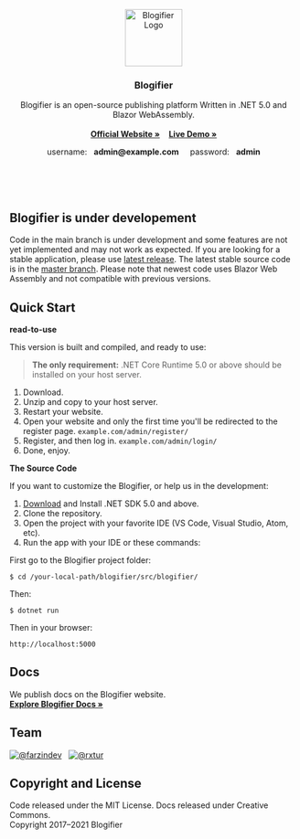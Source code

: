 <br><br>
<p align="center">
  <a href="https://blogifier.net/">
    <img src="https://blogifier.net/files/brand/logo.svg" alt="Blogifier Logo" width="100" height="100">
  </a>
</p>

<h3 align="center">Blogifier</h3>
<p align="center">
    Blogifier is an open-source publishing platform Written in .NET 5.0 and Blazor WebAssembly.<br><br>
    <a href="https://blogifier.net/"><b>Official Website »</b></a>
    &nbsp;&nbsp;
    <a href="https://demo.blogifier.net/"><b>Live Demo »</b></a>
</p>

<p align="center">
    username: &nbsp; <b>admin@example.com</b>
    &nbsp;&nbsp;&nbsp;
    password: &nbsp; <b>admin</b>
</p>

<br><br><br>

## Blogifier is under developement
Code in the main branch is under development and some features are not yet implemented and may not work as expected.
If you are looking for a stable application, please use [latest release](https://github.com/blogifierdotnet/Blogifier/releases).
The latest stable source code is in the [master branch](https://github.com/blogifierdotnet/Blogifier/tree/5c9bab69788a1f7a0bd82c6a864e159eff5b1b72). Please note that newest code uses Blazor Web Assembly and not compatible with previous versions.


## Quick Start

**read-to-use**

This version is built and compiled, and ready to use:

> **The only requirement:** .NET Core Runtime 5.0 or above should be installed on your host server.

1. Download.
2. Unzip and copy to your host server.<br>
3. Restart your website.
4. Open your website and only the first time you'll be redirected to the register page. `example.com/admin/register/`
5. Register, and then log in. `example.com/admin/login/`
6. Done, enjoy.

**The Source Code**

If you want to customize the Blogifier, or help us in the development:

1. [Download](https://dotnet.microsoft.com/download/dotnet/5.0) and Install .NET SDK 5.0 and above.
2. Clone the repository.
3. Open the project with your favorite IDE (VS Code, Visual Studio, Atom, etc).
4. Run the app with your IDE or these commands:

First go to the Blogifier project folder:
```
$ cd /your-local-path/blogifier/src/blogifier/
```
Then:
```
$ dotnet run
```
Then in your browser:
```
http://localhost:5000
```


## Docs
We publish docs on the Blogifier website.<br>
[**Explore Blogifier Docs »**](https://blogifier.net/docs/)

## Team
[![@farzindev](https://avatars.githubusercontent.com/u/6384978?s=60&v=4)](https://github.com/farzindev) &nbsp;
[![@rxtur](https://avatars.githubusercontent.com/u/1932785?s=60&v=4)](https://github.com/rxtur)

## Copyright and License
Code released under the MIT License. Docs released under Creative Commons.<br>
Copyright 2017–2021 Blogifier
